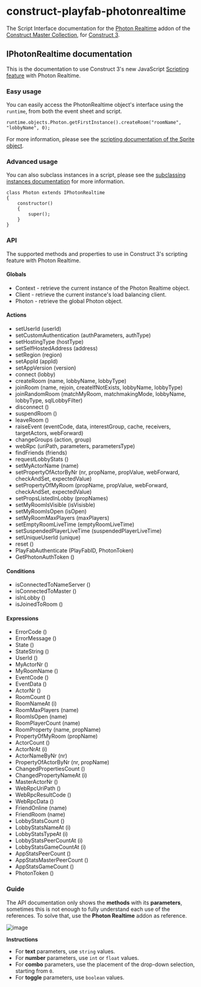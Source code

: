 # construct-playfab-photonrealtime
The Script Interface documentation for the [Photon Realtime](https://www.constructcollection.com/construct-playfab-photonrealtime) addon of the [Construct Master Collection](https://www.constructcollection.com/), for [Construct 3](https://www.construct.net/).

## IPhotonRealtime documentation
This is the documentation to use Construct 3's new JavaScript [Scripting feature](https://www.construct.net/en/make-games/manuals/construct-3/scripting/overview) with Photon Realtime.

### Easy usage
You can easily access the PhotonRealtime object's interface using the `runtime`, from both the event sheet and script.
```JS
runtime.objects.Photon.getFirstInstance().createRoom("roomName", "lobbyName", 0);
```
For more information, please see the [scripting documentation of the Sprite object](https://www.construct.net/en/make-games/manuals/construct-3/scripting/scripting-reference/plugin-interfaces/sprite).

### Advanced usage
You can also subclass instances in a script, please see the [subclassing instances documentation](https://www.construct.net/en/make-games/manuals/construct-3/scripting/guides/subclassing-instances) for more information.
```JS
class Photon extends IPhotonRealtime
{
	constructor()
	{
		super();
	}
}
```

### API
The supported methods and properties to use in Construct 3's scripting feature with Photon Realtime.

#### Globals
- Context - retrieve the current instance of the Photon Realtime object.
- Client - retrieve the current instance's load balancing client.
- Photon - retrieve the global Photon object.

#### Actions
- setUserId (userId)
- setCustomAuthentication (authParameters, authType)
- setHostingType (hostType)
- setSelfHostedAddress (address)
- setRegion (region)
- setAppId (appId)
- setAppVersion (version)
- connect (lobby)
- createRoom (name, lobbyName, lobbyType)
- joinRoom (name, rejoin, createIfNotExists, lobbyName, lobbyType)
- joinRandomRoom (matchMyRoom, matchmakingMode, lobbyName, lobbyType, sqlLobbyFilter)
- disconnect ()
- suspendRoom ()
- leaveRoom ()
- raiseEvent (eventCode, data, interestGroup, cache, receivers, targetActors, webForward)
- changeGroups (action, group)
- webRpc (uriPath, parameters, parametersType)
- findFriends (friends)
- requestLobbyStats ()
- setMyActorName (name)
- setPropertyOfActorByNr (nr, propName, propValue, webForward, checkAndSet, expectedValue)
- setPropertyOfMyRoom (propName, propValue, webForward, checkAndSet, expectedValue)
- setPropsListedInLobby (propNames)
- setMyRoomIsVisible (isVisisble)
- setMyRoomIsOpen (isOpen)
- setMyRoomMaxPlayers (maxPlayers)
- setEmptyRoomLiveTime (emptyRoomLiveTime)
- setSuspendedPlayerLiveTime (suspendedPlayerLiveTime)
- setUniqueUserId (unique)
- reset ()
- PlayFabAuthenticate (PlayFabID, PhotonToken)
- GetPhotonAuthToken ()

#### Conditions
- isConnectedToNameServer  ()
- isConnectedToMaster  ()
- isInLobby  ()
- isJoinedToRoom  ()

#### Expressions
- ErrorCode ()
- ErrorMessage ()
- State ()
- StateString ()
- UserId ()
- MyActorNr ()
- MyRoomName ()
- EventCode ()
- EventData ()
- ActorNr ()
- RoomCount ()
- RoomNameAt (i)
- RoomMaxPlayers (name)
- RoomIsOpen (name)
- RoomPlayerCount (name)
- RoomProperty (name, propName)
- PropertyOfMyRoom (propName)
- ActorCount ()
- ActorNrAt (i)
- ActorNameByNr (nr)
- PropertyOfActorByNr (nr, propName)
- ChangedPropertiesCount ()
- ChangedPropertyNameAt (i)
- MasterActorNr ()
- WebRpcUriPath ()
- WebRpcResultCode ()
- WebRpcData ()
- FriendOnline (name)
- FriendRoom (name)
- LobbyStatsCount ()
- LobbyStatsNameAt (i)
- LobbyStatsTypeAt (i)
- LobbyStatsPeerCountAt (i)
- LobbyStatsGameCountAt (i)
- AppStatsPeerCount ()
- AppStatsMasterPeerCount ()
- AppStatsGameCount ()
- PhotonToken ()

### Guide
The API documentation only shows the **methods** with its **parameters**, sometimes this is not enough to fully understand each use of the references.
To solve that, use the **Photon Realtime** addon as reference.

![image](https://user-images.githubusercontent.com/31282960/110241633-c14b0400-7f8c-11eb-8508-eb39a741997a.png)

**Instructions**
- For **text** parameters, use `string` values.
- For **number** parameters, use `int` or `float` values.
- For **combo** parameters, use the placement of the drop-down selection, starting from `0`.
- For **toggle** parameters, use `boolean` values.
